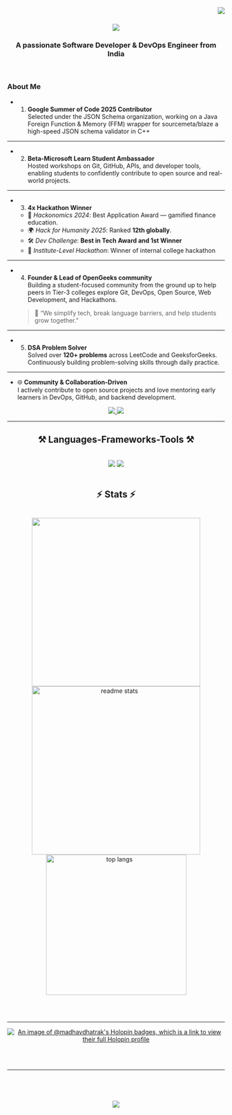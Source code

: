 <img align="right" src="https://visitor-badge.laobi.icu/badge?page_id=MadhavDhatrak.MadhavDhatrak" />

<h1 align="center">
    <img src="https://readme-typing-svg.herokuapp.com/?font=Righteous&size=35&center=true&vCenter=true&width=500&height=70&duration=4000&lines=Hi+There!+👋;+I'm+Madhav+Dhatrak!;" />
</h1>

<h3 align="center">A passionate Software Developer & DevOps Engineer from India </h3>

<br/>

### About Me

- 1. **Google Summer of Code 2025 Contributor**  
  Selected under the JSON Schema organization, working on a Java Foreign Function & Memory (FFM) wrapper for sourcemeta/blaze a high-speed JSON schema validator in C++
---
- 2. **Beta-Microsoft Learn Student Ambassador**  
  Hosted workshops on Git, GitHub, APIs, and developer tools, enabling students to confidently contribute to open source and real-world projects.
---
- 3. **4x Hackathon Winner**  
  - 🥇 *Hackonomics 2024*: Best Application Award — gamified finance education.  
  - 🌍 *Hack for Humanity 2025*: Ranked **12th globally**.  
  - 🛠️ *Dev Challenge*: **Best in Tech Award and 1st Winner**  
  - 🏫 *Institute-Level Hackathon*: Winner of internal college hackathon
---
- 4. **Founder & Lead of OpenGeeks community**  
  Building a student-focused community from the ground up to help peers in Tier-3 colleges explore Git, DevOps, Open Source, Web Development, and Hackathons.  
  > 🧩 “We simplify tech, break language barriers, and help students grow together.”

---
- 5. **DSA Problem Solver**  
  Solved over **120+ problems** across LeetCode and GeeksforGeeks. Continuously building problem-solving skills through daily practice.
---
- 🌐 **Community & Collaboration-Driven**  
  I actively contribute to open source projects and love mentoring early learners in DevOps, GitHub, and backend development.






 </div>
 
<div align="center"> 
  <a href="madhavdhatrak02@gmail.com">
    <img src="https://img.shields.io/badge/Gmail-333333?style=for-the-badge&logo=gmail&logoColor=red" />
  </a>
  <a href="https://linkedin.com/in/madhav-dhatrak-b52a601b1" target="_blank">
    <img src="https://img.shields.io/badge/LinkedIn-0077B5?style=for-the-badge&logo=linkedin&logoColor=white" target="_blank" />
  </a>
</div>

 <hr/>
 
<h2 align="center">⚒️ Languages-Frameworks-Tools ⚒️</h2>
<br/>
<div align="center">
    <img src="https://skillicons.dev/icons?i=c,cpp,java,golang,python,html,css,bootstrap,react,github,figma,tailwind,git," />
    <img src="https://skillicons.dev/icons?i=nodejs,javascript,typescript,express,firebase,mongodb,mysql,postgresql,linux,jenkins,docker,kubernetes," /><br>
</div>

<br/>



<h2 align="center">⚡ Stats ⚡</h2>
<br>
<div align=center>
  <img width=390 src="https://streak-stats.demolab.com/?user=madhavdhatrak&theme=react&border_radius=10."/>
  <img width=390 src="https://github-readme-stats.vercel.app/api?username=madhavdhatrak&count_private=true&show_icons=true&theme=react&rank_icon=github&border_radius=10" alt="readme stats" />
  <br/>
 <img width=325 align="center" src="https://github-readme-stats.vercel.app/api/top-langs/?username=madhavdhatrak&hide=HTML&langs_count=8&layout=compact&theme=react&border_radius=10&size_weight=0.5&count_weight=0.5&exclude_repo=github-readme-stats" alt="top langs" 
</div>

<br/><br/>

<hr/>

[![An image of @madhavdhatrak's Holopin badges, which is a link to view their full Holopin profile](https://holopin.me/madhavdhatrak)](https://holopin.io/@madhavdhatrak)

<br/><br/>

<hr/>

<br/>

<h1 align="center">
    <img src="https://readme-typing-svg.herokuapp.com/?font=Righteous&size=35&center=true&vCenter=true&width=500&height=70&duration=4000&lines=Thank+For+Visiting!+✌️;+Shoot+me+Message+On+Linkedin;I'm+always+down+to+collab!;" />
</h1>

















































